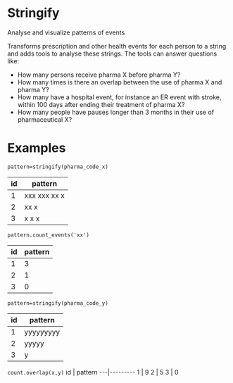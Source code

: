 # Stringify
Analyse and visualize patterns of events

Transforms prescription and other health events for each person to a string and adds tools to analyse these strings. The tools can answer questions like:
* How many persons receive pharma X before pharma Y?
* How many times is there an overlap between the use of pharma X and pharma Y?
* How many have a hospital event, for instance an ER event with stroke, within 100 days after ending their treatment of pharma X?
* How many people have pauses longer than 3 months in their use of pharmaceutical X?


# Examples

 ```pattern=stringify(pharma_code_x)```


id |  pattern
---|---------
1 | xxx  xxx xx  x
2 |      xx     x
3 |   x     x     x

 ```pattern.count_events('xx')```
  
  id |  pattern
---|---------
1 | 3
2 | 1
3 | 0

 ```pattern=stringify(pharma_code_y)```


id |  pattern
---|---------
1 | yyyyyyyyy
2 |     yyyyy
3 |     y   

 ```count.overlap(x,y)```
id |  pattern
---|---------
1 | 9
2 | 5
3 | 0   

  
  
